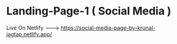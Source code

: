 # Landing-Page-1 ( Social Media )

Live On Netlify ---> https://social-media-page-by-krunal-jagtap.netlify.app/
